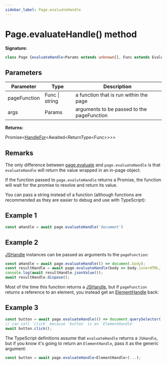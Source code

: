 ```yaml
---
sidebar_label: Page.evaluateHandle
---
```

# Page.evaluateHandle() method

**Signature:**

```typescript
class Page {evaluateHandle<Params extends unknown[], Func extends EvaluateFunc<Params> = EvaluateFunc<Params>>(pageFunction: Func | string, ...args: Params): Promise<HandleFor<Awaited<ReturnType<Func>>>>;}
```

## Parameters

|  Parameter | Type | Description |
|  --- | --- | --- |
|  pageFunction | Func \| string | a function that is run within the page |
|  args | Params | arguments to be passed to the pageFunction |

**Returns:**

Promise&lt;[HandleFor](./puppeteer.handlefor.md)&lt;Awaited&lt;ReturnType&lt;Func&gt;&gt;&gt;&gt;

## Remarks

The only difference between [page.evaluate](./puppeteer.page.evaluate.md) and `page.evaluateHandle` is that `evaluateHandle` will return the value wrapped in an in-page object.

If the function passed to `page.evaluteHandle` returns a Promise, the function will wait for the promise to resolve and return its value.

You can pass a string instead of a function (although functions are recommended as they are easier to debug and use with TypeScript):

## Example 1


```ts
const aHandle = await page.evaluateHandle('document')
```

## Example 2

[JSHandle](./puppeteer.jshandle.md) instances can be passed as arguments to the `pageFunction`:

```ts
const aHandle = await page.evaluateHandle(() => document.body);
const resultHandle = await page.evaluateHandle(body => body.innerHTML, aHandle);
console.log(await resultHandle.jsonValue());
await resultHandle.dispose();
```
Most of the time this function returns a [JSHandle](./puppeteer.jshandle.md), but if `pageFunction` returns a reference to an element, you instead get an [ElementHandle](./puppeteer.elementhandle.md) back:

## Example 3


```ts
const button = await page.evaluateHandle(() => document.querySelector('button'));
// can call `click` because `button` is an `ElementHandle`
await button.click();
```
The TypeScript definitions assume that `evaluateHandle` returns a `JSHandle`, but if you know it's going to return an `ElementHandle`, pass it as the generic argument:

```ts
const button = await page.evaluateHandle<ElementHandle>(...);
```

